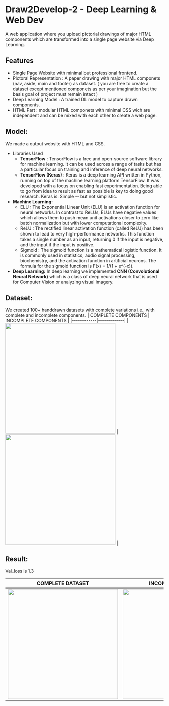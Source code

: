 # Draw2Develop-2 - Deep Learning & Web Dev
A web application where you upload pictorial drawings of major HTML components which are transformed into a single page website via Deep Learning.

## Features
- Single Page Website with minimal but professional frontend.
- Pictoral Representation : A paper drawing with major HTML componets (nav, aside, main and footer) as dataset. ( you are free to create a dataset except mentioned componets as per your imagination but the basis goal of project must remain intact )
- Deep Learning Model : A trained DL model to capture drawn components.
- HTML Part : modular HTML componets with minimal CSS wich are independent and can be mixed with each other to create a web page.

## Model:
We made a output website with HTML and CSS.
- Libraries Used
  - <b>TensorFlow</b> : TensorFlow is a free and open-source software library for machine learning. It can be used across a range of tasks but has a particular focus on training and inference of deep neural networks.
  - <b>TensorFlow (Keras)</b> : Keras is a deep learning API written in Python, running on top of the machine learning platform TensorFlow. It was developed with a focus on enabling fast experimentation. Being able to go from idea to result as fast as possible is key to doing good research. Keras is: Simple -- but not simplistic.
- <b>Machine Learning:</b> 
  - ELU : The Exponential Linear Unit (ELU) is an activation function for neural networks. In contrast to ReLUs, ELUs have negative values which allows them to push mean unit activations closer to zero like batch normalization but with lower computational complexity.
  - ReLU : The rectified linear activation function (called ReLU) has been shown to lead to very high-performance networks. This function takes a single number as an input, returning 0 if the input is negative, and the input if the input is positive.
  - Sigmoid : The sigmoid function is a mathematical logistic function. It is commonly used in statistics, audio signal processing, biochemistry, and the activation function in artificial neurons. The formula for the sigmoid function is F(x) = 1/(1 + e^(-x)).
- <b>Deep Learning:</b> In deep learning we implemented <b>CNN (Convolutional Neural Network)</b> which is a class of deep neural network that is used for Computer Vision or analyzing visual imagery.

## Dataset:
We created 100+ handdrawn datasets with complete variations i.e., with complete and incomplete components.
| COMPLETE COMPONENTS      | INCOMPLETE COMPONENTS      |
|------------|-------------|
| <img src="https://github.com/RakshitKumar04/Draw2Develop-2/blob/main/Images/Images/0092.jpg" width="350"> | <img src="https://github.com/RakshitKumar04/Draw2Develop-2/blob/main/Images/Images/0052.jpg" width="350"> |

## Result:
Val_loss is 1.3

| COMPLETE DATASET      | INCOMPLETE DATASET      |
|------------|-------------|
| <img src="https://github.com/RakshitKumar04/Draw2Develop-2/blob/main/loss%20results/model%20with%20balanced%20dataset.png" width="350"> | <img src="https://github.com/RakshitKumar04/Draw2Develop-2/blob/main/loss%20results/model%20with%20less%20full%20images.png" width="350"> |
